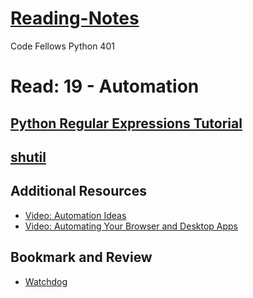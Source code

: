 # [Reading-Notes](https://alsosteve.github.io/reading-notes/)
Code Fellows Python 401

# Read: 19 - Automation

## [Python Regular Expressions Tutorial](https://www.datacamp.com/community/tutorials/python-regular-expression-tutorial)

## [shutil](https://pymotw.com/3/shutil/)

## Additional Resources
-  [Video: Automation Ideas](https://www.youtube.com/watch?v=qbW6FRbaSl0&t=69s)
- [Video: Automating Your Browser and Desktop Apps](https://www.youtube.com/watch?v=dZLyfbSQPXI)

## Bookmark and Review
- [Watchdog](https://pythonhosted.org/watchdog/)